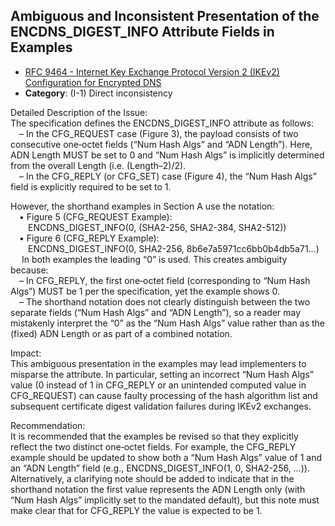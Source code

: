 ## Ambiguous and Inconsistent Presentation of the ENCDNS_DIGEST_INFO Attribute Fields in Examples

- [RFC 9464 - Internet Key Exchange Protocol Version 2 (IKEv2) Configuration for Encrypted DNS](https://www.rfc-editor.org/rfc/rfc9464)
- **Category**: (I-1) Direct inconsistency

Detailed Description of the Issue:  
The specification defines the ENCDNS_DIGEST_INFO attribute as follows:  
 – In the CFG_REQUEST case (Figure 3), the payload consists of two consecutive one‐octet fields (“Num Hash Algs” and “ADN Length”). Here, ADN Length MUST be set to 0 and “Num Hash Algs” is implicitly determined from the overall Length (i.e. (Length–2)/2).  
 – In the CFG_REPLY (or CFG_SET) case (Figure 4), the “Num Hash Algs” field is explicitly required to be set to 1.  

However, the shorthand examples in Section A use the notation:  
 • Figure 5 (CFG_REQUEST Example):  
  ENCDNS_DIGEST_INFO(0, (SHA2-256, SHA2-384, SHA2-512))  
 • Figure 6 (CFG_REPLY Example):  
  ENCDNS_DIGEST_INFO(0, SHA2-256, 8b6e7a5971cc6bb0b4db5a71…)
 
In both examples the leading “0” is used. This creates ambiguity because:  
 – In CFG_REPLY, the first one‐octet field (corresponding to “Num Hash Algs”) MUST be 1 per the specification, yet the example shows 0.  
 – The shorthand notation does not clearly distinguish between the two separate fields (“Num Hash Algs” and “ADN Length”), so a reader may mistakenly interpret the “0” as the “Num Hash Algs” value rather than as the (fixed) ADN Length or as part of a combined notation.  

Impact:  
This ambiguous presentation in the examples may lead implementers to misparse the attribute. In particular, setting an incorrect “Num Hash Algs” value (0 instead of 1 in CFG_REPLY or an unintended computed value in CFG_REQUEST) can cause faulty processing of the hash algorithm list and subsequent certificate digest validation failures during IKEv2 exchanges.

Recommendation:  
It is recommended that the examples be revised so that they explicitly reflect the two distinct one‐octet fields. For example, the CFG_REPLY example should be updated to show both a “Num Hash Algs” value of 1 and an “ADN Length” field (e.g., ENCDNS_DIGEST_INFO(1, 0, SHA2-256, …)). Alternatively, a clarifying note should be added to indicate that in the shorthand notation the first value represents the ADN Length only (with “Num Hash Algs” implicitly set to the mandated default), but this note must make clear that for CFG_REPLY the value is expected to be 1.
